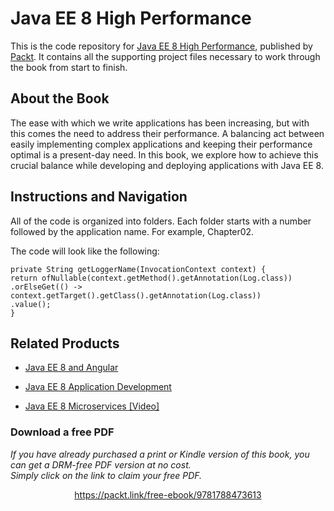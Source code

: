 # Java EE 8 High Performance
This is the code repository for [Java EE 8 High Performance](https://www.packtpub.com/application-development/java-ee-8-high-performance?utm_source=github&utm_medium=repository&utm_campaign=9781788473064), published by [Packt](https://www.packtpub.com/?utm_source=github). It contains all the supporting project files necessary to work through the book from start to finish.
## About the Book
The ease with which we write applications has been increasing, but with this comes the need to address their performance. A balancing act between easily implementing complex applications and keeping their performance optimal is a present-day need. In this book, we explore how to achieve this crucial balance while developing and deploying applications with Java EE 8.


## Instructions and Navigation
All of the code is organized into folders. Each folder starts with a number followed by the application name. For example, Chapter02.



The code will look like the following:
```
private String getLoggerName(InvocationContext context) {
return ofNullable(context.getMethod().getAnnotation(Log.class))
.orElseGet(() ->
context.getTarget().getClass().getAnnotation(Log.class))
.value();
}
```



## Related Products
* [Java EE 8 and Angular](https://www.packtpub.com/application-development/java-ee-8-and-angular?utm_source=github&utm_medium=repository&utm_campaign=9781788291200)

* [Java EE 8 Application Development](https://www.packtpub.com/application-development/java-ee-8-application-development?utm_source=github&utm_medium=repository&utm_campaign=9781788293679)

* [Java EE 8 Microservices [Video]](https://www.packtpub.com/application-development/java-ee-8-microservices-video?utm_source=github&utm_medium=repository&utm_campaign=9781788470377)

### Download a free PDF

 <i>If you have already purchased a print or Kindle version of this book, you can get a DRM-free PDF version at no cost.<br>Simply click on the link to claim your free PDF.</i>
<p align="center"> <a href="https://packt.link/free-ebook/9781788473613">https://packt.link/free-ebook/9781788473613 </a> </p>